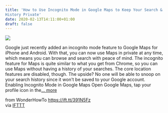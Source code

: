 ```yaml
---
title: 'How to Use Incognito Mode in Google Maps to Keep Your Search & Location
History Private'
date: 2020-02-13T14:11:00+01:00
draft: false
---
```


[![](https://img.wonderhowto.com/img/89/60/63693335998593/0/use-incognito-mode-google-maps-keep-your-search-location-history-private.1280x600.jpg)](https://smartphones.gadgethacks.com/how-to/use-incognito-mode-google-maps-keep-your-search-location-history-private-0197426/)

Google just recently added an incognito mode feature to Google Maps for iPhone and Android. With that, you can now use Maps in private at any time, which means you can browse and search with peace of mind. The incognito feature for Maps is quite similar to what you get from Chrome, so you can use Maps without having a history of your searches. The core location features are disabled, though. The upside? No one will be able to snoop on your search history since it won't be saved to your Google account. Enabling Incognito Mode in Google Maps Open Google Maps, tap your profile icon in the[... more](https://smartphones.gadgethacks.com/how-to/use-incognito-mode-google-maps-keep-your-search-location-history-private-0197426/)

  
  
from WonderHowTo https://ift.tt/391N5Fz  
via [IFTTT](https://ifttt.com/?ref=da&site=blogger)